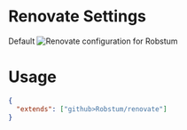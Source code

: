 # Renovate Settings

Default ![Renovate](https://github.com/apps/renovate) configuration for Robstum

# Usage

```json
{
  "extends": ["github>Robstum/renovate"]
}
```

